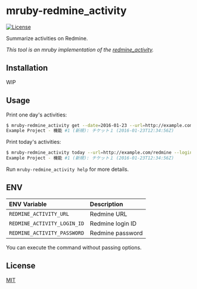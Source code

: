 # mruby-redmine_activity

[![License](https://img.shields.io/badge/license-MIT-blue.svg)](LICENSE)

Summarize activities on Redmine.

*This tool is an mruby implementation of the [redmine_activity](https://github.com/emsk/redmine_activity).*

## Installation

WIP

## Usage

Print one day's activities:

```sh
$ mruby-redmine_activity get --date=2016-01-23 --url=http://example.com/redmine --login-id=admin --password=pass
Example Project - 機能 #1 (新規): チケット１ (2016-01-23T12:34:56Z)
```

Print today's activities:

```sh
$ mruby-redmine_activity today --url=http://example.com/redmine --login-id=admin --password=pass
Example Project - 機能 #1 (新規): チケット１ (2016-01-23T12:34:56Z)
```

Run `mruby-redmine_activity help` for more details.

## ENV

| ENV Variable | Description |
| :----------- | :---------- |
| `REDMINE_ACTIVITY_URL` | Redmine URL |
| `REDMINE_ACTIVITY_LOGIN_ID` | Redmine login ID |
| `REDMINE_ACTIVITY_PASSWORD` | Redmine password |

You can execute the command without passing options.

## License

[MIT](LICENSE)
